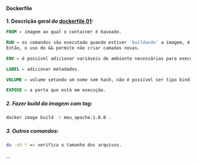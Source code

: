 
#### Dockerfile

**1. Descrição geral do [dockerfile 01](https://github.com/yanevasquez/docker-linuxtips/blob/main/dockerfiles/01/Dockerfile):**

```dockerfile
FROM ← imagem ao qual o container é baseado.

RUN ← os comandos são executado quando estiver 'buildando' a imagem, é criado uma camada a cada RUN.
Então, o uso do && permite não criar camadas novas.

ENV ← é possível adicionar variáveis de ambiente necessárias para executar o apache.

LABEL ← adicionar metadados. 

VOLUME ← volume setando um nome sem hash, não é possível ser tipo bind.

EXPOSE ← a porta que está em execução.
```

##### 2. Fazer build da imagem com tag:

```sh
docker image build -t meu_apache:1.0.0 .
```
##### 3. Outros comandos: 

```sh
du -sh * => verifica o tamanho dos arquivos. 
```
...

